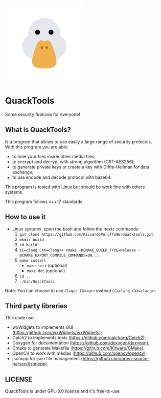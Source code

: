 <a id="top"></a>
![QuackTools logo](data/media/duck.png)

# QuackTools

Some security features for everyone!

## What is QuackTools?

Is a program that allows to use easily a large range of security protocols.
With this program you are able:
 * to hide your files inside other media files;
 * to encrypt and decrypt with strong algorithm (CRT-AES256);
 * to generate private keys or create a key with Diffie-Hellman for data exchange;
 * to use encode and decode protocol with base64.

This program is tested with Linux but should be work fine with others systems.

This program follows c++17 standards.

## How to use it

 * Linux systems: open the bash and follow the nexts commands:
   1. ``git clone https://github.com/RiccardoPeruffo96/QuackTools.git``
   2. ``mkdir build``
   3. ``cd build``
   4. ``CC=clang CXX=clang++ cmake -DCMAKE_BUILD_TYPE=Release -DCMAKE_EXPORT_COMPILE_COMMANDS=ON ..``
   5. ``make install``
       * ``make test`` (optional)
       * ``make doc`` (optional)
   6. ``cd ..``
   7. ``./bin/QuackTools``

Note: You can choose to use ``CC=gcc CXX=g++`` instead ``CC=clang CXX=clang++``

## Third party libreries

This code use:
 * wxWidgets to implements GUI (https://github.com/wxWidgets/wxWidgets);
 * Catch2 to implements tests (https://github.com/catchorg/Catch2);
 * Doxygen for documentation (https://github.com/doxygen/doxygen);
 * Cmake to generate Makefile (https://github.com/Kitware/CMake);
 * OpenCV to work with medias (https://github.com/opencv/opencv);
 * jsoncpp for json file management (https://github.com/open-source-parsers/jsoncpp).

## LICENSE

QuackTools is under GPL-3.0 license and it's free-to-use
